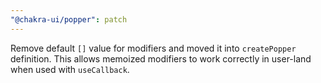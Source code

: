 ```yaml
---
"@chakra-ui/popper": patch
---
```


Remove default `[]` value for modifiers and moved it into `createPopper`
definition. This allows memoized modifiers to work correctly in user-land when
used with `useCallback`.
